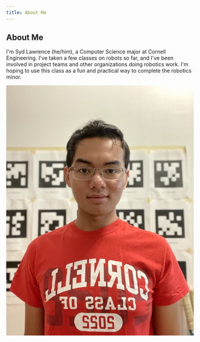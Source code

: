 ```yaml
---
title: About Me
---
```

## About Me
I'm Syd Lawrence (he/him), a Computer Science major at Cornell Engineering. I've taken a few classes on robots so far, and I've been involved in project teams and other organizations doing robotics work. I'm hoping to use this class as a fun and practical way to complete the robotics minor.

![Picture of Syd Lawrence](self-portrait.jpg)
